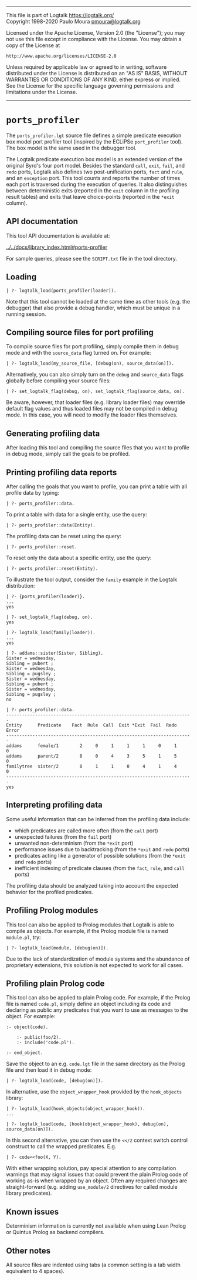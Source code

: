 
________________________________________________________________________

This file is part of Logtalk <https://logtalk.org/>  
Copyright 1998-2020 Paulo Moura <pmoura@logtalk.org>

Licensed under the Apache License, Version 2.0 (the "License");
you may not use this file except in compliance with the License.
You may obtain a copy of the License at

    http://www.apache.org/licenses/LICENSE-2.0

Unless required by applicable law or agreed to in writing, software
distributed under the License is distributed on an "AS IS" BASIS,
WITHOUT WARRANTIES OR CONDITIONS OF ANY KIND, either express or implied.
See the License for the specific language governing permissions and
limitations under the License.
________________________________________________________________________


`ports_profiler`
================

The `ports_profiler.lgt` source file defines a simple predicate execution box
model port profiler tool (inspired by the ECLiPSe `port_profiler` tool). The
box model is the same used in the debugger tool.

The Logtalk predicate execution box model is an extended version of the
original Byrd's four port model. Besides the standard `call`, `exit`, `fail`,
and `redo` ports, Logtalk also defines two post-unification ports, `fact`
and `rule`, and an `exception` port. This tool counts and reports the
number of times each port is traversed during the execution of queries.
It also distinguishes between deterministic exits (reported in the `exit`
column in the profiling result tables) and exits that leave choice-points
(reported in the `*exit` column).


API documentation
-----------------

This tool API documentation is available at:

[../../docs/library_index.html#ports-profiler](../../docs/library_index.html#ports-profiler)

For sample queries, please see the `SCRIPT.txt` file in the tool directory.


Loading
-------

	| ?- logtalk_load(ports_profiler(loader)).

Note that this tool cannot be loaded at the same time as other tools (e.g.
the debugger) that also provide a debug handler, which must be unique in a
running session.


Compiling source files for port profiling
-----------------------------------------

To compile source files for port profiling, simply compile them in debug mode
and with the `source_data` flag turned on. For example:

	| ?- logtalk_load(my_source_file, [debug(on), source_data(on)]).

Alternatively, you can also simply turn on the `debug` and `source_data` flags
globally before compiling your source files:

	| ?- set_logtalk_flag(debug, on), set_logtalk_flag(source_data, on).

Be aware, however, that loader files (e.g. library loader files) may override
default flag values and thus loaded files may not be compiled in debug mode. In
this case, you will need to modify the loader files themselves.


Generating profiling data
-------------------------

After loading this tool and compiling the source files that you want to profile
in debug mode, simply call the goals to be profiled.


Printing profiling data reports
-------------------------------

After calling the goals that you want to profile, you can print a table with 
all profile data by typing:

	| ?- ports_profiler::data.

To print a table with data for a single entity, use the query:

	| ?- ports_profiler::data(Entity).

The profiling data can be reset using the query:

	| ?- ports_profiler::reset.

To reset only the data about a specific entity, use the query:

	| ?- ports_profiler::reset(Entity).

To illustrate the tool output, consider the `family` example in the Logtalk
distribution:

	| ?- {ports_profiler(loader)}.
	...
	yes
	
	| ?- set_logtalk_flag(debug, on).
	yes
	
	| ?- logtalk_load(family(loader)).
	...
	yes
	
	| ?- addams::sister(Sister, Sibling).
	Sister = wednesday,
	Sibling = pubert ;
	Sister = wednesday,
	Sibling = pugsley ;
	Sister = wednesday,
	Sibling = pubert ;
	Sister = wednesday,
	Sibling = pugsley ;
	no
	
	| ?- ports_profiler::data.
	-----------------------------------------------------------------------
	Entity      Predicate    Fact  Rule  Call  Exit *Exit  Fail  Redo Error
	-----------------------------------------------------------------------
	addams      female/1        2     0     1     1     1     0     1     0
	addams      parent/2        8     0     4     3     5     1     5     0
	familytree  sister/2        0     1     1     0     4     1     4     0
	-----------------------------------------------------------------------
	yes


Interpreting profiling data
---------------------------

Some useful information that can be inferred from the profiling data include:

- which predicates are called more often (from the `call` port)
- unexpected failures (from the `fail` port)
- unwanted non-determinism (from the `*exit` port)
- performance issues due to backtracking (from the `*exit` and `redo` ports)
- predicates acting like a generator of possible solutions (from the `*exit` and `redo` ports)
- inefficient indexing of predicate clauses (from the `fact`, `rule`, and `call` ports)

The profiling data should be analyzed taking into account the expected
behavior for the profiled predicates.


Profiling Prolog modules
------------------------

This tool can also be applied to Prolog modules that Logtalk is able to
compile as objects. For example, if the Prolog module file is named
`module.pl`, try:

	| ?- logtalk_load(module, [debug(on)]).

Due to the lack of standardization of module systems and the abundance of
proprietary extensions, this solution is not expected to work for all cases.


Profiling plain Prolog code
---------------------------

This tool can also be applied to plain Prolog code. For example, if the Prolog
file is named `code.pl`, simply define an object including its code and declaring
as public any predicates that you want to use as messages to the object. For
example:

	:- object(code).

		:- public(foo/2).
		:- include('code.pl').

	:- end_object.

Save the object to an e.g. `code.lgt` file in the same directory as the
Prolog file and then load it in debug mode:

	| ?- logtalk_load(code, [debug(on)]).

In alternative, use the `object_wrapper_hook` provided by the `hook_objects`
library:

	| ?- logtalk_load(hook_objects(object_wrapper_hook)).
	...

	| ?- logtalk_load(code, [hook(object_wrapper_hook), debug(on), source_data(on)]).

In this second alternative, you can then use the `<</2` context switch
control construct to call the wrapped predicates. E.g.

	| ?- code<<foo(X, Y).

With either wrapping solution, pay special attention to any compilation
warnings that may signal issues that could prevent the plain Prolog code
of working as-is when wrapped by an object. Often any required changes
are straight-forward (e.g. adding `use_module/2` directives for called
module library predicates).


Known issues
------------

Determinism information is currently not available when using Lean Prolog
or Quintus Prolog as backend compilers.


Other notes
-----------

All source files are indented using tabs (a common setting is a tab width
equivalent to 4 spaces).
